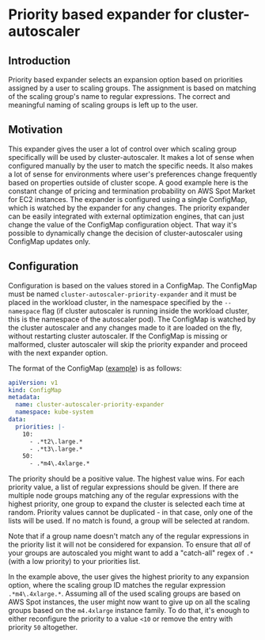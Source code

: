 # Priority based expander for cluster-autoscaler

## Introduction

Priority based expander selects an expansion option based on priorities assigned by a user to scaling groups. The assignment is based on matching of the scaling group's name to regular expressions. The correct and meaningful naming of scaling groups is left up to the user.

## Motivation

This expander gives the user a lot of control over which scaling group specifically will be used by cluster-autoscaler. It makes a lot of sense when configured manually by the user to match the specific needs. It also makes a lot of sense for environments where user's preferences change frequently based on properties outside of cluster scope. A good example here is the constant change of pricing and termination probability on AWS Spot Market for EC2 instances.
The expander is configured using a single ConfigMap, which is watched by the expander for any changes. The priority expander can be easily integrated with external optimization engines, that can just change the value of the ConfigMap configuration object. That way it's possible to dynamically change the decision of cluster-autoscaler using ConfigMap updates only.

## Configuration

Configuration is based on the values stored in a ConfigMap. The ConfigMap must be named `cluster-autoscaler-priority-expander` and it must be placed in the workload cluster, in the namespace specified by the `--namespace` flag (if cluster autoscaler is running inside the workload cluster, this is the namespace of the autoscaler pod). The ConfigMap is watched by the cluster autoscaler and any changes made to it are loaded on the fly, without restarting cluster autoscaler. If the ConfigMap is missing or malformed, cluster autoscaler will skip the priority expander and proceed with the next expander option.

The format of the ConfigMap ([example](priority-expander-configmap.yaml)) is as follows:

```yaml
apiVersion: v1
kind: ConfigMap
metadata:
  name: cluster-autoscaler-priority-expander
  namespace: kube-system
data:
  priorities: |-
    10: 
      - .*t2\.large.*
      - .*t3\.large.*
    50: 
      - .*m4\.4xlarge.*
```

The priority should be a positive value. The highest value wins. For each priority value, a list of regular expressions should be given. If there are multiple node groups matching any of the regular expressions with the highest priority, one group to expand the cluster is selected each time at random. Priority values cannot be duplicated - in that case, only one of the lists will be used. If no match is found, a group will be selected at random.

Note that if a group name doesn't match any of the regular expressions in the priority list it will not be considered for expansion.  To ensure that *all* of your groups are autoscaled you might want to add a "catch-all" regex of `.*` (with a low priority) to your priorities list.

In the example above, the user gives the highest priority to any expansion option, where the scaling group ID matches the regular expression `.*m4\.4xlarge.*`. Assuming all of the used scaling groups are based on AWS Spot instances, the user might now want to give up on all the scaling groups based on the `m4.4xlarge` instance family. To do that, it's enough to either reconfigure the priority to a value `<10` or remove the entry with priority `50` altogether.
